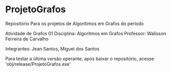# ProjetoGrafos
Repositório Para os projetos de Algoritimos em Grafos do período

Atividade de Grafos 01
Disciplina: Algoritmos em Grafos
Professor: Walisson Ferreira de Carvalho

Integrantes: Jean Santos, Miguel dos Santos

Para testar a última versão operante, após baixar o repositório, acesse 'obj/release/ProjetoGrafos.exe'
 
